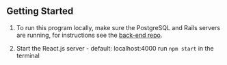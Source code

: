 ## Getting Started

1. To run this program locally, make sure the PostgreSQL and Rails servers are running, for instructions see the [back-end repo](https://github.com/sassek70/phase-5-backend).

2. Start the React.js server - default: localhost:4000
  run `npm start` in the terminal
